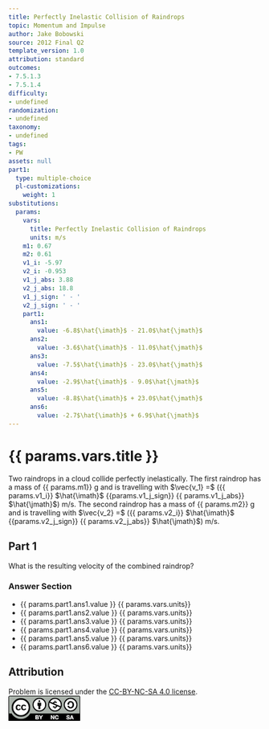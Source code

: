 ```yaml
---
title: Perfectly Inelastic Collision of Raindrops
topic: Momentum and Impulse
author: Jake Bobowski
source: 2012 Final Q2
template_version: 1.0
attribution: standard
outcomes:
- 7.5.1.3
- 7.5.1.4
difficulty:
- undefined
randomization:
- undefined
taxonomy:
- undefined
tags:
- PW
assets: null
part1:
  type: multiple-choice
  pl-customizations:
    weight: 1
substitutions:
  params:
    vars:
      title: Perfectly Inelastic Collision of Raindrops
      units: m/s
    m1: 0.67
    m2: 0.61
    v1_i: -5.97
    v2_i: -0.953
    v1_j_abs: 3.88
    v2_j_abs: 18.8
    v1_j_sign: ' - '
    v2_j_sign: ' - '
    part1:
      ans1:
        value: -6.8$\hat{\imath}$ - 21.0$\hat{\jmath}$
      ans2:
        value: -3.6$\hat{\imath}$ - 11.0$\hat{\jmath}$
      ans3:
        value: -7.5$\hat{\imath}$ - 23.0$\hat{\jmath}$
      ans4:
        value: -2.9$\hat{\imath}$ - 9.0$\hat{\jmath}$
      ans5:
        value: -8.8$\hat{\imath}$ + 23.0$\hat{\jmath}$
      ans6:
        value: -2.7$\hat{\imath}$ + 6.9$\hat{\jmath}$
---
```

# {{ params.vars.title }}
Two raindrops in a cloud collide perfectly inelastically. The first raindrop has a mass of {{ params.m1}} g and is travelling with $\vec{v_1} =$ ({{ params.v1_i}} $\hat{\imath}$ {{params.v1_j_sign}} {{ params.v1_j_abs}} $\hat{\jmath}$) m/s.
The second raindrop has a mass of {{ params.m2}} g and is travelling with $\vec{v_2} =$ ({{ params.v2_i}} $\hat{\imath}$ {{params.v2_j_sign}} {{ params.v2_j_abs}} $\hat{\jmath}$) m/s.

## Part 1

What is the resulting velocity of the combined raindrop?

### Answer Section

- {{ params.part1.ans1.value }} {{ params.vars.units}}
- {{ params.part1.ans2.value }} {{ params.vars.units}}
- {{ params.part1.ans3.value }} {{ params.vars.units}}
- {{ params.part1.ans4.value }} {{ params.vars.units}}
- {{ params.part1.ans5.value }} {{ params.vars.units}}
- {{ params.part1.ans6.value }} {{ params.vars.units}}

## Attribution

Problem is licensed under the [CC-BY-NC-SA 4.0 license](https://creativecommons.org/licenses/by-nc-sa/4.0/).<br> ![The Creative Commons 4.0 license requiring attribution-BY, non-commercial-NC, and share-alike-SA license.](https://raw.githubusercontent.com/firasm/bits/master/by-nc-sa.png)